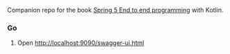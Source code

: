 Companion repo for the book [Spring 5 End to end programming](https://www.packtpub.com/application-development/spring-5-end-end-programming) with Kotlin.


### Go

1. Open [http://localhost:9090/swagger-ui.html](http://localhost:9090/swagger-ui.html)
